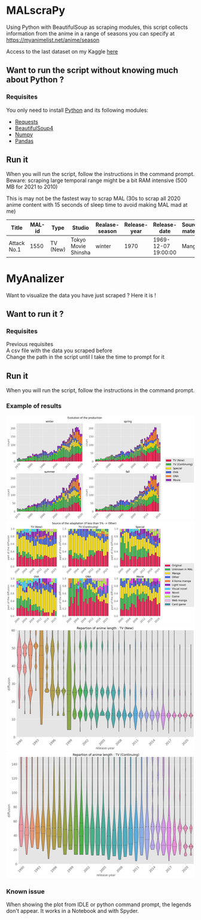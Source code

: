 # MALscraPy
Using Python with BeautifulSoup as scraping modules, this script collects information from the anime in a range of seasons you can specify at https://myanimelist.net/anime/season

Access to the last dataset on my Kaggle [here](https://www.kaggle.com/crazygump/myanimelist-scrappind-a-decade-of-anime)

## Want to run the script without knowing much about Python ?
### Requisites
You only need to install [Python]( https://www.python.org/downloads/) and its following modules:
* [Requests](https://docs.python-requests.org/en/latest/user/install/#install) 
* [BeautifulSoup4](https://www.crummy.com/software/BeautifulSoup/bs4/doc/#installing-beautiful-soup)
* [Numpy](https://numpy.org/install/)
* [Pandas](https://pandas.pydata.org/docs/getting_started/install.html)

## Run it
When you will run the script, follow the instructions in the command prompt.
Beware: scraping large temporal range might be a bit RAM intensive (500 MB for 2021 to 2010)

This is may not be the fastest way to scrap MAL (30s to scrap all 2020 anime content with 15 seconds of sleep time to avoid making MAL mad at me)

| Title | MAL-id | Type | Studio | Realase-season | Release-year | Release-date | Source-material | Episodes |
| --- | --- | --- | --- | --- | --- | --- | --- | --- |
| Attack No.1 | 1550 | TV (New) | Tokyo Movie Shinsha | winter | 1970 | 1969-12-07 19:00:00 | Manga | 104 |

# MyAnalizer
Want to visualize the data you have just scraped ? Here it is !

## Want to run it ?
### Requisites
Previous requisites  
A csv file with the data you scraped before  
Change the path in the script until I take the time to prompt for it  

## Run it
When you will run the script, follow the instructions in the command prompt.

### Example of results

![Evolution of the anime production from 1970 to 2021](https://github.com/Gumpy-Q/MALscraPy/blob/main/production%2070%20to%2021.png)
![Source of the anime adaptation from 2000 to 2021](https://github.com/Gumpy-Q/MALscraPy/blob/main/source%2000%20to%2021.png)
![New anime length from 1990 to 2021](https://github.com/Gumpy-Q/MALscraPy/blob/main/episode%20new%2090%20to%2021.png)
![Continued anime length from 1990 to 2021](https://github.com/Gumpy-Q/MALscraPy/blob/main/episode%20continue%2090%20to%2021.png)


### Known issue
When showing the plot from IDLE or python command prompt, the legends don't appear. It works in a Notebook and with Spyder.
